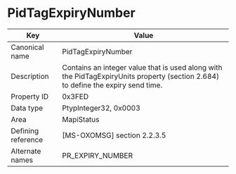 # PidTagExpiryNumber

| Key | Value |
|---|---|
| Canonical name | PidTagExpiryNumber |
| Description | Contains an integer value that is used along with the PidTagExpiryUnits property (section 2.684) to define the expiry send time. |
| Property ID | 0x3FED |
| Data type | PtypInteger32, 0x0003 |
| Area | MapiStatus |
| Defining reference | [MS-OXOMSG] section 2.2.3.5 |
| Alternate names | PR_EXPIRY_NUMBER |
